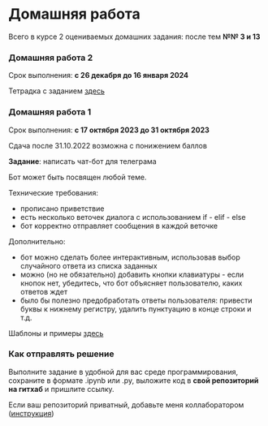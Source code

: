 # Домашняя работа

Всего в курсе 2 оцениваемых домашних задания: после тем **№№ 3 и 13**

### Домашняя работа 2
Срок выполнения: **c 26 декабря до 16 января 2024**

Тетрадка с заданием [здесь](https://github.com/AnnSenina/Python_DH_MNE/blob/main/homework/Hw2.ipynb)

### Домашняя работа 1
Срок выполнения: **с 17 октября 2023 до 31 октября 2023**

Сдача после 31.10.2022 возможна с понижением баллов

**Задание**: написать чат-бот для телеграма

Бот может быть посвящен любой теме.

Технические требования:
- прописано приветствие
- есть несколько веточек диалога с использованием if - elif - else
- бот корректно отправляет сообщения в каждой веточке

Дополнительно:

- бот можно сделать более интерактивным, использовав выбор случайного ответа из списка заданных
- можно (но не обязательно) добавить кнопки клавиатуры - если кнопок нет, убедитесь, что бот объясняет пользователю, каких ответов ждет
- было бы полезно предобработать ответы пользователя: привести буквы к нижнему регистру, удалить пунктуацию в конце строки и т.д.

Шаблоны и примеры [здесь](https://github.com/AnnSenina/Python_DH_MNE/blob/main/homework/%D0%9F%D1%80%D0%BE%D1%81%D1%82%D1%8B%D0%B5%20%D0%B1%D0%BE%D1%82%D1%8B%20%D0%B2%20%D1%82%D0%B3.ipynb)

### Как отправлять решение

Выполните задание в удобной для вас среде программирования, сохраните в формате .ipynb или .py, выложите код в **свой репозиторий на гитхаб** и пришлите ссылку. 

Если ваш репозиторий приватный, добавьте меня коллаборатором ([инструкция](https://docs.github.com/en/account-and-profile/setting-up-and-managing-your-personal-account-on-github/managing-access-to-your-personal-repositories/inviting-collaborators-to-a-personal-repository))
